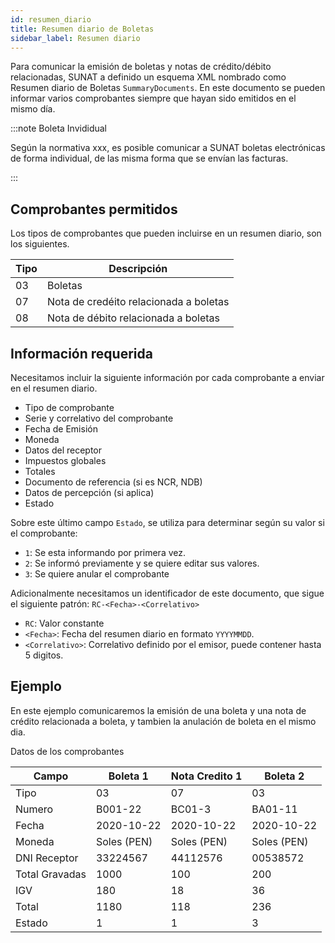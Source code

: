 ```yaml
---
id: resumen_diario
title: Resumen diario de Boletas
sidebar_label: Resumen diario
---
```


Para comunicar la emisión de boletas y notas de crédito/débito relacionadas, SUNAT a definido un esquema XML nombrado como Resumen diario de Boletas `SummaryDocuments`. En este documento se pueden informar varios comprobantes siempre que hayan sido emitidos en el mismo día.

:::note Boleta Invididual

Según la normativa xxx, es posible comunicar a SUNAT boletas electrónicas de forma individual, de las misma forma que se envían las facturas.

:::

## Comprobantes permitidos
Los tipos de comprobantes que pueden incluirse en un resumen diario, son los siguientes.

Tipo  | Descripción
-|-|
03| Boletas
07| Nota de credéito relacionada a boletas
08| Nota de débito relacionada a boletas

## Información requerida

Necesitamos incluir la siguiente información por cada comprobante a enviar en el resumen diario.

- Tipo de comprobante
- Serie y correlativo del comprobante
- Fecha de Emisión
- Moneda
- Datos del receptor
- Impuestos globales
- Totales
- Documento de referencia (si es NCR, NDB)
- Datos de percepción (si aplica)
- Estado

Sobre este último campo `Estado`, se utiliza para determinar según su valor si el comprobante:
- `1`: Se esta informando por primera vez.
- `2`: Se informó previamente y se quiere editar sus valores. 
- `3`: Se quiere anular el comprobante

Adicionalmente necesitamos un identificador de este documento, que sigue el siguiente patrón: 
`RC-<Fecha>-<Correlativo>`
- `RC`: Valor constante
- `<Fecha>`: Fecha del resumen diario en formato `YYYYMMDD`.
- `<Correlativo>`: Correlativo definido por el emisor, puede contener hasta 5 digitos.

## Ejemplo

En este ejemplo comunicaremos la emisión de una boleta y una nota de crédito relacionada a boleta, y tambien la anulación de boleta en el mismo dia.

Datos de los comprobantes

Campo | Boleta 1 | Nota Credito 1 | Boleta 2
-|-|-|-|
Tipo | 03 | 07 | 03
Numero | B001-22 | BC01-3 | BA01-11
Fecha | 2020-10-22 | 2020-10-22 | 2020-10-22
Moneda | Soles (PEN) | Soles (PEN) | Soles (PEN)
DNI Receptor | 33224567 | 44112576 | 00538572
Total Gravadas | 1000 | 100 | 200
IGV | 180 | 18 | 36
Total | 1180 | 118 | 236
Estado | 1 | 1 | 3 

